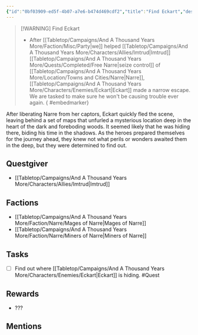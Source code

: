 ```yaml
---
{"id":"0bf03909-ed5f-4b07-a7e6-b474d469cdf2","title":"Find Eckart","description":"After liberating Narre from her captors, Eckart quickly fled the scene, leaving behind a set of maps that unfurled a mysterious location deep in the heart of the dark and foreboding woods.","sessionReceived":1,"sessionCompleted":0,"publish":true,"date_created":"Sunday, March 19th 2023, 12:46:41 pm","date_modified":"Friday, April 26th 2024, 11:23:03 pm","editing_lock":false,"live_preview":true,"cssclasses":["mado-heading"],"path":"Tabletop/Campaigns/And A Thousand Years More/Quests/Active/Find Eckart.md","permalink":"/tabletop/campaigns/and-a-thousand-years-more/quests/active/find-eckart/","PassFrontmatter":true}
---
```



> [!WARNING] Find Eckart
> - After [[Tabletop/Campaigns/And A Thousand Years More/Faction/Misc/Party\|we]] helped [[Tabletop/Campaigns/And A Thousand Years More/Characters/Allies/Imtrud\|Imtrud]] [[Tabletop/Campaigns/And A Thousand Years More/Quests/Completed/Free Narre\|seize control]] of [[Tabletop/Campaigns/And A Thousand Years More/Location/Towns and Cities/Narre\|Narre]], [[Tabletop/Campaigns/And A Thousand Years More/Characters/Enemies/Eckart\|Eckart]] made a narrow escape. We are tasked to make sure he won't be causing trouble ever again.
{ #embedmarker}


After liberating Narre from her captors, Eckart quickly fled the scene, leaving behind a set of maps that unfurled a mysterious location deep in the heart of the dark and foreboding woods. It seemed likely that he was hiding there, biding his time in the shadows. As the heroes prepared themselves for the journey ahead, they knew not what perils or wonders awaited them in the deep, but they were determined to find out.

## Questgiver

- [[Tabletop/Campaigns/And A Thousand Years More/Characters/Allies/Imtrud\|Imtrud]]

## Factions

- [[Tabletop/Campaigns/And A Thousand Years More/Faction/Narre/Mages of Narre\|Mages of Narre]]
- [[Tabletop/Campaigns/And A Thousand Years More/Faction/Narre/Miners of Narre\|Miners of Narre]]

## Tasks

- [ ] Find out where [[Tabletop/Campaigns/And A Thousand Years More/Characters/Enemies/Eckart\|Eckart]] is hiding. #Quest

## Rewards

- ???

## Mentions


